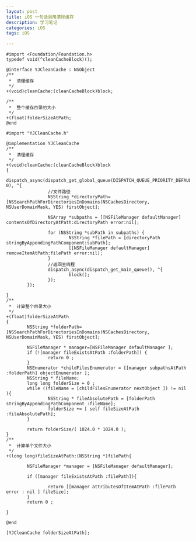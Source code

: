 ```yaml
---
layout: post
title: iOS 一句话调用清除缓存
description: 学习笔记
categories: iOS
tags: iOS

---
```


	#import <Foundation/Foundation.h>
	typedef void(^cleanCacheBlock)();

	@interface YJCleanCache : NSObject
	/**
	 *  清理缓存
	 */
	+(void)cleanCache:(cleanCacheBlock)block;

	/**
	 *  整个缓存目录的大小
	 */
	+(float)folderSizeAtPath;
	@end
	
	#import "YJCleanCache.h"

	@implementation YJCleanCache
	/**
	 *  清理缓存
	 */
	+(void)cleanCache:(cleanCacheBlock)block
	{
			dispatch_async(dispatch_get_global_queue(DISPATCH_QUEUE_PRIORITY_DEFAULT, 0), ^{
					//文件路径
					NSString *directoryPath=[NSSearchPathForDirectoriesInDomains(NSCachesDirectory, NSUserDomainMask, YES) firstObject];

					NSArray *subpaths = [[NSFileManager defaultManager] contentsOfDirectoryAtPath:directoryPath error:nil];

					for (NSString *subPath in subpaths) {
							NSString *filePath = [directoryPath stringByAppendingPathComponent:subPath];
							[[NSFileManager defaultManager] removeItemAtPath:filePath error:nil];
					}
					//返回主线程
					dispatch_async(dispatch_get_main_queue(), ^{
							block();
					});
			});

	}
	/**
	 *  计算整个目录大小
	 */
	+(float)folderSizeAtPath
	{
			NSString *folderPath=[NSSearchPathForDirectoriesInDomains(NSCachesDirectory, NSUserDomainMask, YES) firstObject];

			NSFileManager * manager=[NSFileManager defaultManager ];
			if (![manager fileExistsAtPath :folderPath]) {
					return 0 ;
			}
			NSEnumerator *childFilesEnumerator = [[manager subpathsAtPath :folderPath] objectEnumerator ];
			NSString * fileName;
			long long folderSize = 0 ;
			while ((fileName = [childFilesEnumerator nextObject ]) != nil ){
					NSString * fileAbsolutePath = [folderPath stringByAppendingPathComponent :fileName];
					folderSize += [ self fileSizeAtPath :fileAbsolutePath];
			}

			return folderSize/( 1024.0 * 1024.0 );
	}
	/**
	 *  计算单个文件大小
	 */
	+(long long)fileSizeAtPath:(NSString *)filePath{

			NSFileManager *manager = [NSFileManager defaultManager];

			if ([manager fileExistsAtPath :filePath]){

					return [[manager attributesOfItemAtPath :filePath error : nil ] fileSize];
			}
			return 0 ;

	}

	@end
	
	[YJCleanCache folderSizeAtPath];